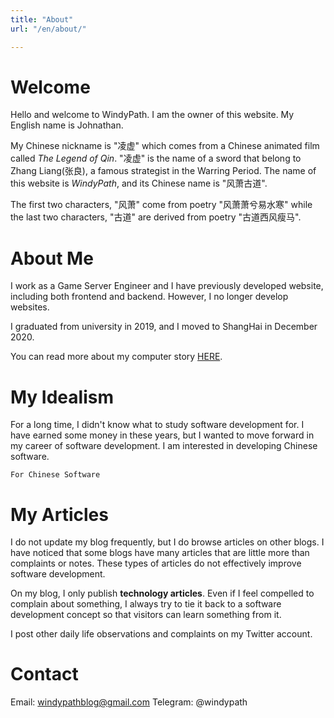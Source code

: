 ```yaml
---
title: "About"
url: "/en/about/"

---
```

# Welcome
Hello and welcome to WindyPath. I am the owner of this website. My English name is Johnathan.

My Chinese nickname is "凌虚" which comes from a Chinese animated film called *The Legend of Qin*. "凌虚" is the name of a sword that belong to Zhang Liang(张良), a famous strategist in the Warring Period. The name of this website is *WindyPath*, and its Chinese name is "风萧古道".

The first two characters, "风萧" come from poetry "风萧萧兮易水寒" while the last two characters, "古道" are derived from poetry "古道西风瘦马".


# About Me
I work as a Game Server Engineer and I have previously developed website, including both frontend and backend. However, I no longer develop websites.

I graduated from university in 2019, and I moved to ShangHai in December 2020. 

You can read more about my computer story [HERE](../posts/individual_project_experience).

# My Idealism
For a long time, I didn't know what to study software development for. I have earned some money in these years, but I wanted to move forward in my career of software development. I am interested in developing Chinese software.

``` text
For Chinese Software
```

# My Articles
I do not update my blog frequently, but I do browse articles on other blogs. I have noticed that some blogs have many articles that are little more than complaints or notes. These types of articles do not effectively improve software development.

On my blog, I only publish **technology articles**. Even if I feel compelled to complain about something, I always try to tie it back to a software development concept so that visitors can learn something from it.

I post other daily life observations and complaints on my Twitter account.

# Contact
Email: windypathblog@gmail.com
Telegram: @windypath